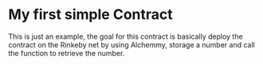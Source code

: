 # My first simple Contract

This is just an example, the goal for this contract is basically deploy the contract on the Rinkeby net by using Alchemmy, storage a number and call the function to retrieve the number.
